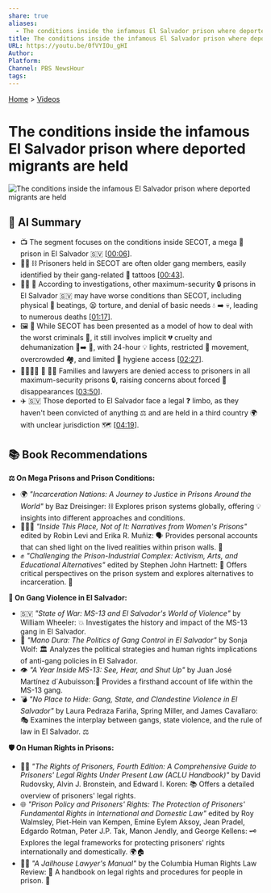 ```yaml
---
share: true
aliases:
  - The conditions inside the infamous El Salvador prison where deported migrants are held
title: The conditions inside the infamous El Salvador prison where deported migrants are held
URL: https://youtu.be/0fVYIOu_gHI
Author: 
Platform: 
Channel: PBS NewsHour
tags: 
---
```

[Home](../index.md) > [Videos](./index.md)  
# The conditions inside the infamous El Salvador prison where deported migrants are held  
![The conditions inside the infamous El Salvador prison where deported migrants are held](https://youtu.be/0fVYIOu_gHI)  
  
## 🤖 AI Summary  
* 📺 The segment focuses on the conditions inside SECOT, a mega 🏢 prison in El Salvador 🇸🇻 \[[00:06](http://www.youtube.com/watch?v=0fVYIOu_gHI&t=6)\].  
* 👴🏽 ⛓️ Prisoners held in SECOT are often older gang members, easily identified by their gang-related 💉 tattoos \[[00:43](http://www.youtube.com/watch?v=0fVYIOu_gHI&t=43)\].  
* 🕵️‍♀️ 📝 According to investigations, other maximum-security 🔒 prisons in El Salvador 🇸🇻 may have worse conditions than SECOT, including physical 👊 beatings, 😫 torture, and denial of basic needs 💧 ➡️ 💀, leading to numerous deaths \[[01:17](http://www.youtube.com/watch?v=0fVYIOu_gHI&t=77)\].  
* 🖼️ 🤔 While SECOT has been presented as a model of how to deal with the worst criminals 🦹, it still involves implicit 💔 cruelty and dehumanization 👤➡️ 🤖, with 24-hour 💡 lights, restricted 🚶 movement, overcrowded 🏘️, and limited 🧼 hygiene access \[[02:27](http://www.youtube.com/watch?v=0fVYIOu_gHI&t=147)\].  
* 👨‍👩‍👧‍👦 🚫 👨‍⚖️ Families and lawyers are denied access to prisoners in all maximum-security prisons 🔒, raising concerns about forced 👻 disappearances \[[03:50](http://www.youtube.com/watch?v=0fVYIOu_gHI&t=230)\].  
* ✈️ 🇸🇻 Those deported to El Salvador face a legal ❓ limbo, as they haven't been convicted of anything ⚖️ and are held in a third country 🌍 with unclear jurisdiction 🗺️ \[[04:19](http://www.youtube.com/watch?v=0fVYIOu_gHI&t=259)\].  
  
## 📚 Book Recommendations  
**⚖️ On Mega Prisons and Prison Conditions:**  
* 🌍 *"Incarceration Nations: A Journey to Justice in Prisons Around the World"* by Baz Dreisinger: ⛓️ Explores prison systems globally, offering 💡 insights into different approaches and conditions.  
* 🧑‍🤝‍🧑 *"Inside This Place, Not of It: Narratives from Women's Prisons"* edited by Robin Levi and Erika R. Muñiz: 🗣️ Provides personal accounts that can shed light on the lived realities within prison walls. 🧱  
* ✊ *"Challenging the Prison-Industrial Complex: Activism, Arts, and Educational Alternatives"* edited by Stephen John Hartnett: 📣 Offers critical perspectives on the prison system and explores alternatives to incarceration. 🔄  
  
**🔫 On Gang Violence in El Salvador:**  
* 🇸🇻 *"State of War: MS-13 and El Salvador's World of Violence"* by William Wheeler: 💥 Investigates the history and impact of the MS-13 gang in El Salvador.  
* 📜 *"Mano Dura: The Politics of Gang Control in El Salvador"* by Sonja Wolf: 🏛️ Analyzes the political strategies and human rights implications of anti-gang policies in El Salvador.  
* 👁️ *"A Year Inside MS-13: See, Hear, and Shut Up"* by Juan José Martínez d´Aubuisson:🤫 Provides a firsthand account of life within the MS-13 gang.  
* 💣 *"No Place to Hide: Gang, State, and Clandestine Violence in El Salvador"* by Laura Pedraza Fariña, Spring Miller, and James Cavallaro: 🎭 Examines the interplay between gangs, state violence, and the rule of law in El Salvador. ⚖️  
  
**🛡️ On Human Rights in Prisons:**  
* 🧑‍⚖️ *"The Rights of Prisoners, Fourth Edition: A Comprehensive Guide to Prisoners' Legal Rights Under Present Law (ACLU Handbook)"* by David Rudovsky, Alvin J. Bronstein, and Edward I. Koren: 📚 Offers a detailed overview of prisoners' legal rights.  
* 🌐 *"Prison Policy and Prisoners' Rights: The Protection of Prisoners' Fundamental Rights in International and Domestic Law"* edited by Roy Walmsley, Piet-Hein van Kempen, Emine Eylem Aksoy, Jean Pradel, Edgardo Rotman, Peter J.P. Tak, Manon Jendly, and George Kellens: 🗝️ Explores the legal frameworks for protecting prisoners' rights internationally and domestically. 🌍🏠  
* 👨‍💼 *"A Jailhouse Lawyer's Manual"* by the Columbia Human Rights Law Review: 📖 A handbook on legal rights and procedures for people in prison. 🏢  
  

